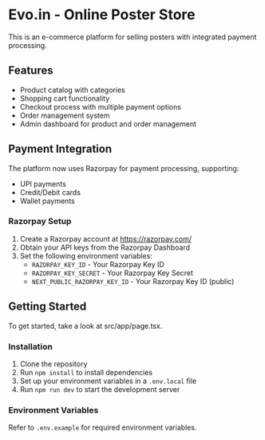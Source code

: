 # Evo.in - Online Poster Store

This is an e-commerce platform for selling posters with integrated payment processing.

## Features
- Product catalog with categories
- Shopping cart functionality
- Checkout process with multiple payment options
- Order management system
- Admin dashboard for product and order management

## Payment Integration
The platform now uses Razorpay for payment processing, supporting:
- UPI payments
- Credit/Debit cards
- Wallet payments

### Razorpay Setup
1. Create a Razorpay account at https://razorpay.com/
2. Obtain your API keys from the Razorpay Dashboard
3. Set the following environment variables:
   - `RAZORPAY_KEY_ID` - Your Razorpay Key ID
   - `RAZORPAY_KEY_SECRET` - Your Razorpay Key Secret
   - `NEXT_PUBLIC_RAZORPAY_KEY_ID` - Your Razorpay Key ID (public)

## Getting Started
To get started, take a look at src/app/page.tsx.

### Installation
1. Clone the repository
2. Run `npm install` to install dependencies
3. Set up your environment variables in a `.env.local` file
4. Run `npm run dev` to start the development server

### Environment Variables
Refer to `.env.example` for required environment variables.